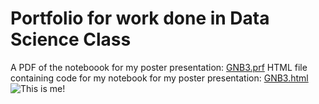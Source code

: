 # Portfolio for work done in Data Science Class
A PDF of the noteboook for my poster presentation: [GNB3.prf](https://github.com/graceflitsch/graceflitsch.github.io/blob/main/GNB3.pdf)
HTML file containing code for my notebook for my poster presentation: [GNB3.html](https://github.com/graceflitsch/graceflitsch.github.io/blob/main/GNB3.html)
![This is me!](https://github.com/graceflitsch/graceflitsch.github.io/blob/main/grace.heic?raw=true "This is me!")
